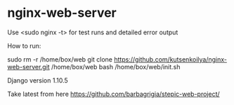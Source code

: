 # nginx-web-server

Use <sudo nginx -t> for test runs and detailed error output <br>

How to run: <br>

sudo rm -r /home/box/web
git clone https://github.com/kutsenkoilya/nginx-web-server.git /home/box/web
bash /home/box/web/init.sh

Django version 1.10.5

Take latest from here
https://github.com/barbagrigia/stepic-web-project/

